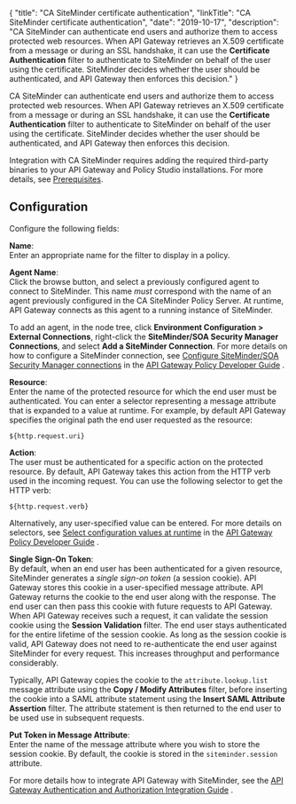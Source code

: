 {
"title": "CA SiteMinder certificate authentication",
"linkTitle": "CA SiteMinder certificate authentication",
"date": "2019-10-17",
"description": "CA SiteMinder can authenticate end users and authorize them to access protected web resources. When API Gateway retrieves an X.509 certificate from a message or during an SSL handshake, it can use the **Certificate Authentication** filter to authenticate to SiteMinder on behalf of the user using the certificate. SiteMinder decides whether the user should be authenticated, and API Gateway then enforces this decision."
}
﻿

CA SiteMinder can authenticate end users and authorize them to access protected web resources. When API Gateway retrieves an X.509 certificate from a message or during an SSL handshake, it can use the **Certificate Authentication** filter to authenticate to SiteMinder on behalf of the user using the certificate. SiteMinder decides whether the user should be authenticated, and API Gateway then enforces this decision.

Integration with CA SiteMinder requires adding the required third-party binaries to your API Gateway and Policy Studio installations. For more details, see [Prerequisites](part_siteminder_filters.htm#Prerequi).

Configuration
-------------

Configure the following fields:

**Name**:\
Enter an appropriate name for the filter to display in a policy.

**Agent Name**:\
Click the browse button, and select a previously configured agent to connect to SiteMinder. This name *must* correspond with the name of an agent previously configured in the CA SiteMinder Policy Server. At runtime, API Gateway connects as this agent to a running instance of SiteMinder.

To add an agent, in the node tree, click **Environment Configuration > External Connections**, right-click the **SiteMinder/SOA Security Manager Connections**, and select **Add a SiteMinder Connection**. For more details on how to configure a SiteMinder connection, see
[Configure SiteMinder/SOA Security Manager connections](/csh?context=602&product=prod-api-gateway-77)
in the
[API Gateway Policy Developer Guide](/bundle/APIGateway_77_PolicyDevGuide_allOS_en_HTML5/)
.

**Resource**:\
Enter the name of the protected resource for which the end user must be authenticated. You can enter a selector representing a message attribute that is expanded to a value at runtime. For example, by default API Gateway specifies the original path the end user requested as the resource:

    ${http.request.uri}

**Action**:\
The user must be authenticated for a specific action on the protected resource. By default, API Gateway takes this action from the HTTP verb used in the incoming request. You can use the following selector to get the HTTP verb:

    ${http.request.verb}

Alternatively, any user-specified value can be entered. For more details on selectors, see
[Select configuration values at runtime](/csh?context=630&product=prod-api-gateway-77)
in the
[API Gateway Policy Developer Guide](/bundle/APIGateway_77_PolicyDevGuide_allOS_en_HTML5/)
.

**Single Sign-On Token**:\
By default, when an end user has been authenticated for a given resource, SiteMinder generates a *single sign-on token* (a session cookie). API Gateway stores this cookie in a user-specified message attribute. API Gateway returns the cookie to the end user along with the response. The end user can then pass this cookie with future requests to API Gateway. When API Gateway receives such a request, it can validate the session cookie using the **Session Validation** filter. The end user stays authenticated for the entire lifetime of the session cookie. As long as the session cookie is valid, API Gateway does not need to re-authenticate the end user against SiteMinder for every request. This increases throughput and performance considerably.

Typically, API Gateway copies the cookie to the `attribute.lookup.list` message attribute using the **Copy / Modify Attributes**
filter, before inserting the cookie into a SAML attribute statement using the **Insert SAML Attribute Assertion** filter. The attribute statement is then returned to the end user to be used use in subsequent requests.

**Put Token in Message Attribute**:\
Enter the name of the message attribute where you wish to store the session cookie. By default, the cookie is stored in the `siteminder.session` attribute.

For more details how to integrate API Gateway with SiteMinder, see the
[API Gateway Authentication and Authorization Integration Guide](/bundle/APIGateway_77_AuthAuthIntegrationGuide_allOS_en_HTML5)
.
